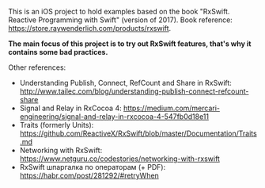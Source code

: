 This is an iOS project to hold examples based on the book "RxSwift. Reactive Programming with Swift" (version of 2017). Book reference: https://store.raywenderlich.com/products/rxswift.

**The main focus of this project is to try out RxSwift features, that's why it contains some bad practices.**

Other references:
- Understanding Publish, Connect, RefCount and Share in RxSwift: http://www.tailec.com/blog/understanding-publish-connect-refcount-share
- Signal and Relay in RxCocoa 4: https://medium.com/mercari-engineering/signal-and-relay-in-rxcocoa-4-547fb0d18e11
- Traits (formerly Units): https://github.com/ReactiveX/RxSwift/blob/master/Documentation/Traits.md
- Networking with RxSwift: https://www.netguru.co/codestories/networking-with-rxswift
- RxSwift шпаргалка по операторам (+ PDF): https://habr.com/post/281292/#retryWhen
